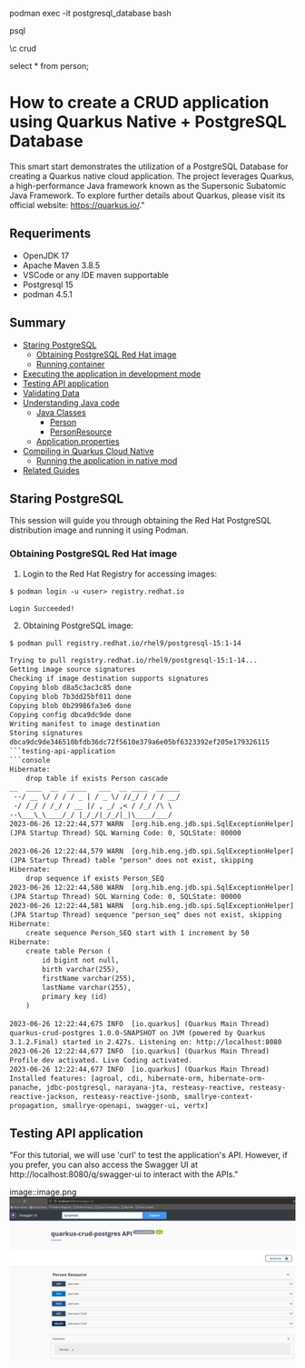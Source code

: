 podman exec -it postgresql_database bash

psql

\c crud

select * from person;

# How to create a CRUD application using Quarkus Native + PostgreSQL Database
This smart start demonstrates the utilization of a PostgreSQL Database for creating a Quarkus native cloud application. The project leverages Quarkus, a high-performance Java framework known as the Supersonic Subatomic Java Framework. To explore further details about Quarkus, please visit its official website: https://quarkus.io/."

## Requeriments
* OpenJDK 17
* Apache Maven 3.8.5
* VSCode or any IDE maven supportable
* Postgresql 15
* podman 4.5.1


## Summary
* [Staring PostgreSQL](#staring-postgreSQL)
    * [Obtaining PostgreSQL Red Hat image](#obtaining-postgresql-red-hat-image)
    * [Running container](#running-container)
* [Executing the application in development mode](#executing-the-application-in-development-mode)
* [Testing API application](#testing-api-application)
* [Validating Data]()
* [Understanding Java code](#understanding-java-code)
    * [Java Classes](#java-classes)
        * [Person](#person)
        * [PersonResource](#personcontextinitializers)
    * [Application.properties](#application-properties)    
* [Compiling in Quarkus Cloud Native]()   
    * [Running the application in native mod]() 
* [Related Guides](#Related-guides)    


## Staring PostgreSQL
This session will guide you through obtaining the Red Hat PostgreSQL distribution image and running it using Podman.

### Obtaining PostgreSQL Red Hat image

1. Login to the Red Hat Registry for accessing images:
```shell
$ podman login -u <user> registry.redhat.io
```
```console
Login Succeeded!
```

2. Obtaining PostgreSQL image:
```shell
$ podman pull registry.redhat.io/rhel9/postgresql-15:1-14
```
```console
Trying to pull registry.redhat.io/rhel9/postgresql-15:1-14...
Getting image source signatures
Checking if image destination supports signatures
Copying blob d8a5c3ac3c85 done  
Copying blob 7b3dd25bf011 done  
Copying blob 0b29986fa3e6 done  
Copying config dbca9dc9de done  
Writing manifest to image destination
Storing signatures
dbca9dc9de346510bfdb36dc72f5610e379a6e05bf6323392ef205e179326115
```testing-api-application
```console
Hibernate: 
    drop table if exists Person cascade
__  ____  __  _____   ___  __ ____  ______ 
 --/ __ \/ / / / _ | / _ \/ //_/ / / / __/ 
 -/ /_/ / /_/ / __ |/ , _/ ,< / /_/ /\ \   
--\___\_\____/_/ |_/_/|_/_/|_|\____/___/   
2023-06-26 12:22:44,577 WARN  [org.hib.eng.jdb.spi.SqlExceptionHelper] (JPA Startup Thread) SQL Warning Code: 0, SQLState: 00000

2023-06-26 12:22:44,579 WARN  [org.hib.eng.jdb.spi.SqlExceptionHelper] (JPA Startup Thread) table "person" does not exist, skipping
Hibernate: 
    drop sequence if exists Person_SEQ
2023-06-26 12:22:44,580 WARN  [org.hib.eng.jdb.spi.SqlExceptionHelper] (JPA Startup Thread) SQL Warning Code: 0, SQLState: 00000
2023-06-26 12:22:44,581 WARN  [org.hib.eng.jdb.spi.SqlExceptionHelper] (JPA Startup Thread) sequence "person_seq" does not exist, skipping
Hibernate: 
    create sequence Person_SEQ start with 1 increment by 50
Hibernate: 
    create table Person (
        id bigint not null,
        birth varchar(255),
        firstName varchar(255),
        lastName varchar(255),
        primary key (id)
    )

2023-06-26 12:22:44,675 INFO  [io.quarkus] (Quarkus Main Thread) quarkus-crud-postgres 1.0.0-SNAPSHOT on JVM (powered by Quarkus 3.1.2.Final) started in 2.427s. Listening on: http://localhost:8080
2023-06-26 12:22:44,677 INFO  [io.quarkus] (Quarkus Main Thread) Profile dev activated. Live Coding activated.
2023-06-26 12:22:44,677 INFO  [io.quarkus] (Quarkus Main Thread) Installed features: [agroal, cdi, hibernate-orm, hibernate-orm-panache, jdbc-postgresql, narayana-jta, resteasy-reactive, resteasy-reactive-jackson, resteasy-reactive-jsonb, smallrye-context-propagation, smallrye-openapi, swagger-ui, vertx]
```

## Testing API application
"For this tutorial, we will use 'curl' to test the application's API. However, if you prefer, you can also access the Swagger UI at http://localhost:8080/q/swagger-ui to interact with the APIs."

image::image.png
![alt text](https://github.com/pedroarraes/quarkus-crud-postgres/blob/main/image.png?raw=true)

